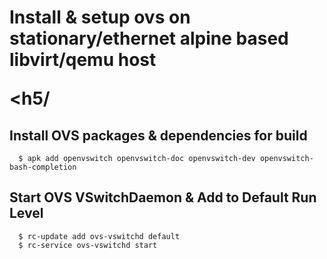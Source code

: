 <h1/>
Install & setup ovs on stationary/ethernet alpine based libvirt/qemu host

<h5/

## Install OVS packages & dependencies for build
      $ apk add openvswitch openvswitch-doc openvswitch-dev openvswitch-bash-completion

## Start OVS VSwitchDaemon & Add to Default Run Level
      $ rc-update add ovs-vswitchd default
      $ rc-service ovs-vswitchd start

<h5/>
